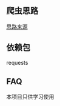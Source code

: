 ## 爬虫思路

[思路来源](https://mp.weixin.qq.com/s/W1RcQBP2bquDt9x9SYIkKg)




## 依赖包
requests

## FAQ
本项目只供学习使用
